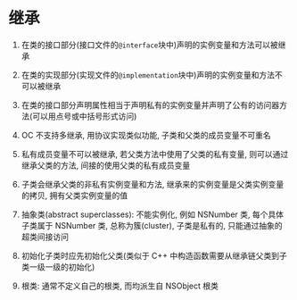# 继承

1. 在类的接口部分(接口文件的`@interface`块中)声明的实例变量和方法可以被继承
2. 在类的实现部分(实现文件的`@implementation`块中)声明的实例变量和方法不可以被继承

1. 在类的接口部分声明属性相当于声明私有的实例变量并声明了公有的访问器方法(可以用点号或中括号形式访问)

1. OC 不支持多继承, 用协议实现类似功能, 子类和父类的成员变量不可重名
2. 私有成员变量不可以被继承, 若父类方法中使用了父类的私有变量, 则可以通过继承父类的方法, 间接的使用父类的私有成员变量
3. 子类会继承父类的非私有实例变量和方法, 继承来的实例变量是父类实例变量的拷贝, 拥有父类实例变量的值
4. 抽象类(abstract superclasses): 不能实例化, 例如 NSNumber 类, 每个具体子类属于 NSNumber 类, 总称为簇(cluster), 子类是私有的, 只能通过抽象的超类间接访问
5. 初始化子类时应先初始化父类(类似于 C++ 中构造函数需要从继承链父类到子类一级一级的初始化)
6. 根类: 通常不定义自己的根类, 而均派生自 NSObject 根类
